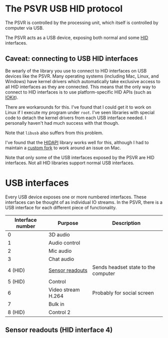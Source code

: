 # The PSVR USB HID protocol

The PSVR is controlled by the processing unit, which itself is
controlled by computer via USB.

The PSVR acts as a USB device, exposing both normal and some [HID](https://en.wikipedia.org/wiki/USB_human_interface_device_class) interfaces.

## Caveat: connecting to USB HID interfaces

Be wearly of the library you use to connect to HID interfaces on USB devices like
the PSVR. Many operating systems (including Mac, Linux, and
Windows) have kernel drivers which automatically take exclusive
access to all HID interfaces as they are connected. This means that
the only way to connect to HID interfaces is to use platform-specific
HID APIs (such as [IOKit](iokit)).

There are workarounds for this. I've found that I could get it to work
on Linux if I execute my program under `root`. I've seen libraries
with special code to detach the kernel drivers from each USB interface needed.
I personally haven't had much success with that though.

Note that `libusb` also suffers from this problem.

I've found that the [HIDAPI][hidapi] library works well for this, although I had
to maintain a [custom fork](https://github.com/signal11/hidapi/pull/380) to work
around an issue on Mac.

Note that only some of the USB interfaces exposed by the PSVR are HID interfaces.
Not all HID libraries support normal USB interfaces.

[iokit]: https://developer.apple.com/library/content/documentation/DeviceDrivers/Conceptual/IOKitFundamentals/Introduction/Introduction.html
[libusb]: https://github.com/libusb/libusb
[hidapi]: https://github.com/signal11/hidapi

# USB interfaces

Every USB device exposes one or more numbered interfaces. These
interfaces can be thought of as individual IO streams. In the PSVR,
there is a USB interface for each different piece of functionality.

| Interface number | Purpose                                  | Description
|------------------|------------------------------------------|------------
| 0                | 3D audio                                 |
| 1                | Audio control                            |
| 2                | Mic audio                                |
| 3                | Chat audio                               |
| 4 (HID)          | [Sensor readouts][sensor readouts]       | Sends headset state to the computer
| 5 (HID)          | Control                                  |
| 6                | Video stream H.264                       | Probably for social screen
| 7                | Bulk in                                  |
| 8 (HID)          | Control 2                                |

[sensor readouts]: #sensor-readouts

## Sensor readouts (HID interface 4)
